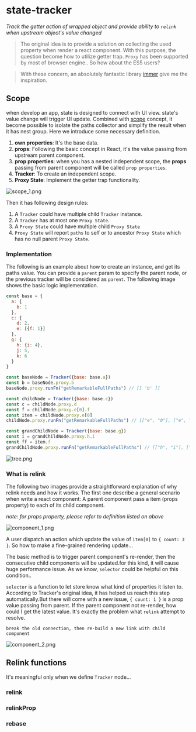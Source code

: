 # state-tracker

_Track the getter action of wrapped object and provide ability to `relink` when upstream object's value changed_

> The original idea is to provide a solution on collecting the used property when render a react component. With this purpose, the question become how to utilize getter trap. `Proxy` has been supported by most of browser engine.. So how about the ES5 users?

> With these concern, an absolutely fantastic library [immer](https://github.com/immerjs/immer) give me the inspiration.

## Scope

when develop an app, state is designed to connect with UI view. state's value change will trigger UI update. Combined with [scope](<https://en.wikipedia.org/wiki/Scope_(computer_science)>) concept, it become possible to isolate the paths collector and simplify the result when it has nest group. Here we introduce some necessary definition.

1. **own properties**: It's the base data.
2. **props**: Following the basic concept in React, it's the value passing from upstream parent component.
3. **prop properties**: when you has a nested independent scope, the **props** passing from parent component will be called `prop properties`.
4. **Tracker**: To create an independent scope.
5. **Proxy State**: Implement the getter trap functionality.

![scope_1.png](./docs/scope.png)

Then it has following design rules:

1. A `Tracker` could have multiple child `Tracker` instance.
2. A `Tracker` has at most one `Proxy State`.
3. A `Proxy State` could have multiple child `Proxy State`
4. `Proxy State` will report `paths` to self or to ancestor `Proxy State` which has no null parent `Proxy State`.

### Implementation

The following is an example about how to create an instance, and get its paths value. You can provide a `parent` param to specify the parent node, or the previous tracker will be considered as `parent`. The following image shows the basic logic implementation.

```js
const base = {
  a: {
    b: 1
  },
  c: {
    d: 2,
    e: [{f: 1}]
  },
  g: {
    h: {i: 4},
    j: 5,
    k: 6
  }
}

const baseNode = Tracker({base: base.a})
const b = baseNode.proxy.b
baseNode.proxy.runFn("getRemarkableFullPaths") // [[ 'b' ]]

const childNode = Tracker({base: base.c})
const c = childNode.proxy.d
const f = childNode.proxy.e[0].f
const item = childNode.proxy.e[0]
childNode.proxy.runFn("getRemarkableFullPaths") // [["e", "0"], ["e", "0", "f"], ['d']]

const grandChildNode = Tracker({base: base.g})
const i = grandChildNode.proxy.h.i
const ff = item.f
grandChildNode.proxy.runFn("getRemarkableFullPaths") // [["h", "i"], ["e", "0", "f"]]
```

![tree.png](./docs/tree.png)

### What is relink

The following two images provide a straightforward explanation of why relink needs and how it works. The first one describe a general scenario when write a react component: A parent component pass a item (props property) to each of its child component.

_note: for props property, please refer to definition listed on above_

![component_1.png](./docs/component_1.png)

A user dispatch an action which update the value of `item[0]` to `{ count: 3 }`. So how to make a fine-grained rendering update...

The basic method is to trigger parent component's re-render, then the consecutive child components will be updated.for this kind, it will cause huge performance issue. As we know, `selector` could be helpful on this condition..

`selector` is a function to let store know what kind of properties it listen to. According to Tracker's original idea, it has helped us reach this step automatically.But there will come with a new issue, `{ count: 1 }` is a prop value passing from parent. If the parent component not re-render, how could I get the latest value. It's exactly the problem what `relink` attempt to resolve.

`break the old connection, then re-build a new link with child component`

![component_2.png](./docs/component_2.png)

## Relink functions

It's meaningful only when we define `Tracker` node...

### relink

### relinkProp

### rebase
